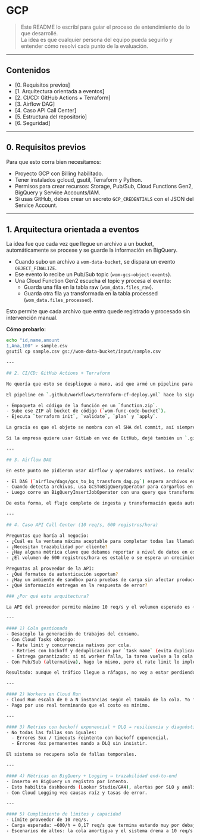 # GCP

> Este README lo escribí para guiar el proceso de entendimiento de lo que desarrollé.  
> La idea es que cualquier persona del equipo pueda seguirlo y entender cómo resolví cada punto de la evaluación.

---

## Contenidos
- [0. Requisitos previos]
- [1. Arquitectura orientada a eventos]
- [2. CI/CD: GitHub Actions + Terraform]
- [3. Airflow DAG]
- [4. Caso API Call Center]
- [5. Estructura del repositorio]
- [6. Seguridad]

---

## 0. Requisitos previos
Para que esto corra bien necesitamos:
- Proyecto GCP con Billing habilitado.
- Tener instalados gcloud, gsutil, Terraform y Python.
- Permisos para crear recursos: Storage, Pub/Sub, Cloud Functions Gen2, BigQuery y Service Accounts/IAM.
- Si usas GitHub, debes crear un secreto `GCP_CREDENTIALS` con el JSON del Service Account.  

---

## 1. Arquitectura orientada a eventos 

La idea fue que cada vez que llegue un archivo a un bucket, automáticamente se procese y se guarde la información en BigQuery.

- Cuando subo un archivo a `wom-data-bucket`, se dispara un evento `OBJECT_FINALIZE`.  
- Ese evento lo recibe un Pub/Sub topic (`wom-gcs-object-events`).  
- Una Cloud Function Gen2 escucha el topic y procesa el evento:  
  - Guarda una fila en la tabla raw (`wom_data.files_raw`).  
  - Guarda otra fila ya transformada en la tabla processed (`wom_data.files_processed`).  

Esto permite que cada archivo que entra quede registrado y procesado sin intervención manual.

**Cómo probarlo:**  
```bash
echo "id,name,amount
1,Ana,100" > sample.csv
gsutil cp sample.csv gs://wom-data-bucket/input/sample.csv

---

## 2. CI/CD: GitHub Actions + Terraform 

No quería que esto se despliegue a mano, así que armé un pipeline para automatizarlo.

El pipeline en `.github/workflows/terraform-cf-deploy.yml` hace lo siguiente:

- Empaqueta el código de la función en un `function.zip`.
- Sube ese ZIP al bucket de código (`wom-func-code-bucket`).
- Ejecuta `terraform init`, `validate`, `plan` y `apply`.

La gracia es que el objeto se nombra con el SHA del commit, así siempre sé qué versión está desplegada.

Si la empresa quiere usar GitLab en vez de GitHub, dejé también un `.gitlab-ci.yml` que hace lo mismo, e incluso lo preparé con WIF para no usar llaves JSON.

---

## 3. Airflow DAG

En este punto me pidieron usar Airflow y operadores nativos. Lo resolví así:

- El DAG (`airflow/dags/gcs_to_bq_transform_dag.py`) espera archivos en el bucket con un **sensor de GCS**.  
- Cuando detecta archivos, usa GCSToBigQueryOperator para cargarlos en la tabla raw.  
- Luego corre un BigQueryInsertJobOperator con una query que transforma y guarda el resultado en la tabla processed.  

De esta forma, el flujo completo de ingesta y transformación queda automatizado y auditable desde Airflow (Composer en GCP).

---

## 4. Caso API Call Center (10 req/s, 600 registros/hora)

Preguntas que haría al negocio:
- ¿Cuál es la ventana máxima aceptable para completar todas las llamadas?
- ¿Necesitan trazabilidad por cliente?
- ¿Hay alguna métrica clave que debamos reportar a nivel de datos en este proceso?
- ¿El volumen de 600 registros/hora es estable o se espera un crecimiento sostenido en el tiempo?

Preguntas al proveedor de la API:
- ¿Qué formatos de autenticación soportan?
- ¿Hay un ambiente de sandbox para pruebas de carga sin afectar producción?
- ¿Qué información entregan en la respuesta de error?

### ¿Por qué esta arquitectura?

La API del proveedor permite máximo 10 req/s y el volumen esperado es ~600 registros/hora (~0,17 req/s). Mi objetivo es respetar ese límite siempre, absorber altos sin perder datos y tener trazabilidad completa para negocio.

---

#### 1) Cola gestionada 
- Desacoplo la generación de trabajos del consumo.
- Con Cloud Tasks obtengo:
  - Rate limit y concurrencia nativos por cola.
  - Retries con backoff y deduplicación por `task name` (evita duplicados si reintento).
  - Entrega garantizada: si mi worker falla, la tarea vuelve a la cola.
- Con Pub/Sub (alternativa), hago lo mismo, pero el rate limit lo implemento en el worker (token bucket). Elegí Tasks cuando quiero **control de ritmo out-of-the-box**.

Resultado: aunque el tráfico llegue a ráfagas, no voy a estar perdiendo mensajes y respeto el límite del proveedor.

---

#### 2) Workers en Cloud Run 
- Cloud Run escala de 0 a N instancias según el tamaño de la cola. Yo fijo la concurrencia y combino con el rate de Cloud Tasks para que el agregado no pase de 10 req/s.
- Pago por uso real terminando que el costo es mínimo.

---

#### 3) Retries con backoff exponencial + DLQ → resiliencia y diagnóstico
- No todas las fallas son iguales:
  - Errores 5xx / timeouts reintento con backoff exponencial.
  - Errores 4xx permanentes mando a DLQ sin insistir.

El sistema se recupera solo de fallas temporales.

---

#### 4) Métricas en BigQuery + Logging → trazabilidad end-to-end
- Inserto en BigQuery un registro por intento.
- Esto habilita dashboards (Looker Studio/GA4), alertas por SLO y análisis por segmento.
- Con Cloud Logging veo causas raíz y tasas de error.

---

#### 5) Cumplimiento de límites y capacidad
- Límite proveedor de 10 req/s.
- Carga esperada: ~600/h = 0,17 req/s que termina estando muy por debajo del límite.
- Escenarios de altos: la cola amortigua y el sistema drena a 10 req/s sostenidos hasta vaciar, sin perder datos ni terminar de saturar la API.
